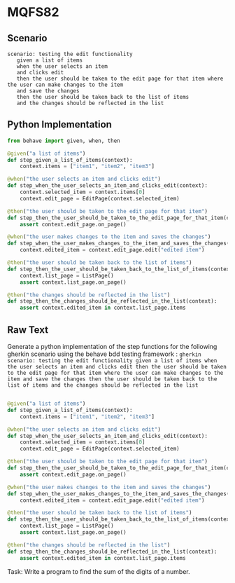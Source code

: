 # MQFS82
## Scenario
```gherkin
scenario: testing the edit functionality 
   given a list of items 
   when the user selects an item 
   and clicks edit 
   then the user should be taken to the edit page for that item where the user can make changes to the item 
   and save the changes 
   then the user should be taken back to the list of items 
   and the changes should be reflected in the list
```


## Python Implementation
```python
from behave import given, when, then

@given("a list of items")
def step_given_a_list_of_items(context):
    context.items = ["item1", "item2", "item3"]

@when("the user selects an item and clicks edit")
def step_when_the_user_selects_an_item_and_clicks_edit(context):
    context.selected_item = context.items[0]
    context.edit_page = EditPage(context.selected_item)

@then("the user should be taken to the edit page for that item")
def step_then_the_user_should_be_taken_to_the_edit_page_for_that_item(context):
    assert context.edit_page.on_page()

@when("the user makes changes to the item and saves the changes")
def step_when_the_user_makes_changes_to_the_item_and_saves_the_changes(context):
    context.edited_item = context.edit_page.edit("edited item")

@then("the user should be taken back to the list of items")
def step_then_the_user_should_be_taken_back_to_the_list_of_items(context):
    context.list_page = ListPage()
    assert context.list_page.on_page()

@then("the changes should be reflected in the list")
def step_then_the_changes_should_be_reflected_in_the_list(context):
    assert context.edited_item in context.list_page.items
```


## Raw Text
Generate a python implementation of the step functions for the following gherkin scenario using the behave bdd testing framework : ```gherkin scenario: testing the edit functionality given a list of items when the user selects an item and clicks edit then the user should be taken to the edit page for that item where the user can make changes to the item and save the changes then the user should be taken back to the list of items and the changes should be reflected in the list ```



```python from behave import given, when, then

@given("a list of items")
def step_given_a_list_of_items(context):
    context.items = ["item1", "item2", "item3"]

@when("the user selects an item and clicks edit")
def step_when_the_user_selects_an_item_and_clicks_edit(context):
    context.selected_item = context.items[0]
    context.edit_page = EditPage(context.selected_item)

@then("the user should be taken to the edit page for that item")
def step_then_the_user_should_be_taken_to_the_edit_page_for_that_item(context):
    assert context.edit_page.on_page()

@when("the user makes changes to the item and saves the changes")
def step_when_the_user_makes_changes_to_the_item_and_saves_the_changes(context):
    context.edited_item = context.edit_page.edit("edited item")

@then("the user should be taken back to the list of items")
def step_then_the_user_should_be_taken_back_to_the_list_of_items(context):
    context.list_page = ListPage()
    assert context.list_page.on_page()

@then("the changes should be reflected in the list")
def step_then_the_changes_should_be_reflected_in_the_list(context):
    assert context.edited_item in context.list_page.items
```

Task: Write a program to find the sum of the digits of a number.
